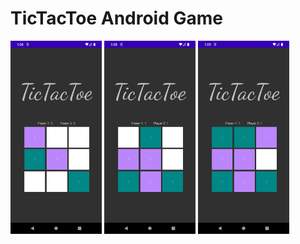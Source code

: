 # TicTacToe Android Game
<img src="screenShots/Screenshot_1630498090.png" width=29%>    <img src="screenShots/Screenshot_1630498107.png" width=29%>    <img src="screenShots/Screenshot_1630498128.png" width=29%>
